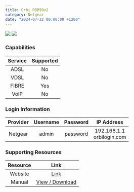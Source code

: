 ```yaml
---
title: Orbi RBR50v2
category: Netgear
date: "2024-07-22 00:00:00 +1200"
---
```

<img src="https://www.netgear.com/support/cloudimage/1/11/123573/" class="modem_image">
<img src="{{ "assets/img/orbi_rbr50v2_rear.jpg" | relative_url }}" class="modem_image">

### Capabilities

| Service | Supported |
| :-: | :-: |
| ADSL | No |
| VDSL | No |
| FIBRE | Yes |
| VoIP | No |

### Login Information

| Provider | Username | Password | IP Address |
| :-: | :-: | :-: | :-: |
| Netgear | admin | password | 192.168.1.1<br>orbilogin.com |

### Supporting Resources

| Resource | Link |
| :-: | :-: |
| Website | [Link](https://www.netgear.com/support/product/rbr50v2/) |
| Manual | [View / Download](https://www.downloads.netgear.com/files/GDC/RBK50/Orbi_UM_EN.pdf) |
